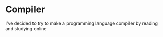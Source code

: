 # Compiler
I've decided to try to make a programming language compiler by reading and studying online
